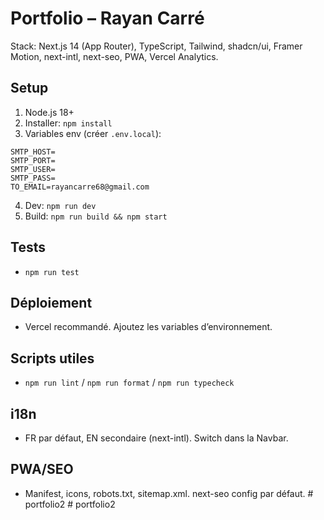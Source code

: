 # Portfolio – Rayan Carré

Stack: Next.js 14 (App Router), TypeScript, Tailwind, shadcn/ui, Framer Motion, next-intl, next-seo, PWA, Vercel Analytics.

## Setup

1. Node.js 18+
2. Installer: `npm install`
3. Variables env (créer `.env.local`):
```
SMTP_HOST=
SMTP_PORT=
SMTP_USER=
SMTP_PASS=
TO_EMAIL=rayancarre68@gmail.com
```
4. Dev: `npm run dev`
5. Build: `npm run build && npm start`

## Tests
- `npm run test`

## Déploiement
- Vercel recommandé. Ajoutez les variables d’environnement.

## Scripts utiles
- `npm run lint` / `npm run format` / `npm run typecheck`

## i18n
- FR par défaut, EN secondaire (next-intl). Switch dans la Navbar.

## PWA/SEO
- Manifest, icons, robots.txt, sitemap.xml. next-seo config par défaut.
#   p o r t f o l i o 2  
 #   p o r t f o l i o 2  
 